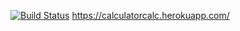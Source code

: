 [![Build Status](https://travis-ci.org/zayceva-nastya/herokku2.svg?branch=master)](https://travis-ci.org/zayceva-nastya/herokku2)
https://calculatorcalc.herokuapp.com/
